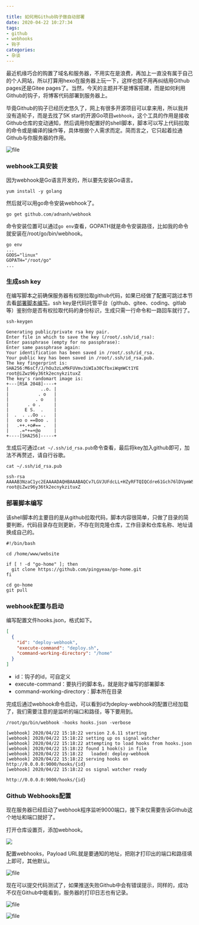 ```yaml
---

title: 如何用Github钩子做自动部署
date: 2020-04-22 10:27:34
tags: 
- github
- webhooks
- 钩子
categories: 
- 杂谈
---
```


最近机缘巧合的购置了域名和服务器，不用实在是浪费，再加上一直没有属于自己的个人网站，所以打算用hexo在服务器上玩一下，这样也就不用再纠结用Github pages还是Gitee pages了。当然，今天的主题并不是博客搭建，而是如何利用Github的钩子，将博客代码部署到服务器上。

毕竟Github的钩子已经历史悠久了，网上有很多开源项目可以拿来用，所以我并没有造轮子，而是去找了5K star的开源Go项目`webhook`，这个工具的作用是接收Github仓库的变动通知，然后调用你配置好的shell脚本，脚本可以写上代码拉取的命令或是编译的操作等，具体根据个人需求而定。简而言之，它只起着拉通Github与你服务器的作用。

![file](http://pingyeaa.oss-cn-shenzhen.aliyuncs.com/image-1587526481705.png)

### webhook工具安装

因为webhook是Go语言开发的，所以要先安装Go语言。

```shell
yum install -y golang
```

然后就可以用go命令安装webhook了。

```shell
go get github.com/adnanh/webhook
```

命令安装位置可以通过`go env`查看，GOPATH就是命令安装路径，比如我的命令就安装在/root/go/bin/webhook。

```shell
go env
...
GOOS="linux"
GOPATH="/root/go"
...
```

### 生成ssh key

在编写脚本之前确保服务器有权限拉取github代码，如果已经做了配置可跳过本节去看[部署脚本编写](#部署脚本编写)。ssh key是代码托管平台（github、gitee、coding、gitlab等）鉴别你是否有权拉取代码的身份标识，生成只需一行命令和一路回车就行了。

```shell
ssh-keygen

Generating public/private rsa key pair.
Enter file in which to save the key (/root/.ssh/id_rsa): 
Enter passphrase (empty for no passphrase): 
Enter same passphrase again: 
Your identification has been saved in /root/.ssh/id_rsa.
Your public key has been saved in /root/.ssh/id_rsa.pub.
The key fingerprint is:
SHA256:M6sCf/J/hOu3zLxMkFUVmv3iWIa30CfbxiWqmWCt1YE root@iZwz96y36tk2ecnykzituxZ
The key's randomart image is:
+---[RSA 2048]----+
|            ..o. |
|           . o   |
|          . o    |
|       . o .     |
|      E S.  .    |
|  .  . ..Oo ..   |
|   oo o ==Boo .  |
|   .++.+o#== .   |
|    .=*+=+@o     |
+----[SHA256]-----+
```

生成后可通过`cat ~/.ssh/id_rsa.pub`命令查看，最后将key加入github即可，加法不再赘述，请自行谷歌。

```shell
cat ~/.ssh/id_rsa.pub

ssh-rsa AAAAB3NzaC1yc2EAAAADAQHBAAABAQCv7LGVJUFdcLL+HZyRFTQIQCdre61Gch76lDVpmWSX9BGGRU3iQS7EU5qApFn1VSvt+yf4rMt2LEkuxGCm1wIyBKZ6LYDViZBeTAfx4BcM1mcpxOX6I/+r07mQ4llTz+poQB1Zp9Y60uk0tbGOVWlCoDBEvf9qeEnQ0qEczEkv7wcawV6pVhlXjFKZgq0EOQbCYoWMvPUl+dwDbTcl/h+7At1nlgfF7IuRHlKf18qvgnTRT2wpiuz4pWdoAi8LcY1JiR1z5OB0oCJ2euhyDND39G2NxZRS1FIVdgCEvioHtdoHOSoWBlcSj0fLFSnscBfRBrCd7yhOP7fFKfrowHMj root@iZwz96y36tk2ecnykzituxZ
```

### 部署脚本编写

该shell脚本的主要目的是从github拉取代码，脚本内容很简单，只做了目录的简要判断，代码目录存在则更新，不存在则克隆仓库，工作目录和仓库名称、地址请换成自己的。

```shell
#!/bin/bash

cd /home/www/website

if [ ! -d "go-home" ]; then
  git clone https://github.com/pingyeaa/go-home.git
fi

cd go-home
git pull
```

### webhook配置与启动

编写配置文件hooks.json，格式如下。

```json
[
  {
    "id": "deploy-webhook",
    "execute-command": "deploy.sh",
    "command-working-directory": "/home"
  }
]
```

- id：钩子的id，可自定义
- execute-command：要执行的脚本名，就是刚才编写的部署脚本
- command-working-directory：脚本所在目录

完成后通过webhook命令启动，可以看到id为deploy-webhook的配置已经加载了，我们需要注意的是监听的端口和路径，等下要用到。

```shell
/root/go/bin/webhook -hooks hooks.json -verbose

[webhook] 2020/04/22 15:18:22 version 2.6.11 starting
[webhook] 2020/04/22 15:18:22 setting up os signal watcher
[webhook] 2020/04/22 15:18:22 attempting to load hooks from hooks.json
[webhook] 2020/04/22 15:18:22 found 1 hook(s) in file
[webhook] 2020/04/22 15:18:22   loaded: deploy-webhook
[webhook] 2020/04/22 15:18:22 serving hooks on http://0.0.0.0:9000/hooks/{id}
[webhook] 2020/04/22 15:18:22 os signal watcher ready
```

```shell
http://0.0.0.0:9000/hooks/{id}
```

### Github Webhooks配置

现在服务器已经启动了webhook程序监听9000端口，接下来仅需要告诉Github这个地址和端口就好了。

打开仓库设置页，添加webhook。

![](http://pingyeaa.oss-cn-shenzhen.aliyuncs.com/image-1587523289550.png)

配置webhooks，Payload URL就是要通知的地址，把刚才打印出的端口和路径填上即可，其他默认。

![file](http://pingyeaa.oss-cn-shenzhen.aliyuncs.com/image-1587541102651.png)

现在可以提交代码测试了，如果推送失败Github中会有错误提示，同样的，成功不仅在Github中能看到，服务器的打印日志也有记录。

![file](http://pingyeaa.oss-cn-shenzhen.aliyuncs.com/image-1587541394355.png)

![file](http://pingyeaa.oss-cn-shenzhen.aliyuncs.com/image-1587541482026.png)